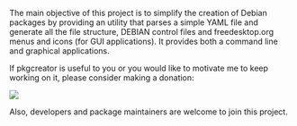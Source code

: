 The main objective of this project is to simplify the creation of Debian packages by providing an utility that parses a simple YAML file and generate all the file structure, DEBIAN control files and freedesktop.org menus and icons (for GUI applications). It provides both a command line and graphical applications.

If pkgcreator is useful to you or you would like to motivate me to keep working on it, please consider making a donation:

[![](https://www.paypal.com/en_US/i/btn/btn_donateCC_LG.gif)](https://www.paypal.com/cgi-bin/webscr?cmd=_donations&business=JESNFBG2GDBN8&lc=FR&item_name=pkgcreator%20donation%20service&item_number=lrm_pkgcreator&currency_code=EUR&bn=PP%2dDonationsBF%3abtn_donate_SM%2egif%3aNonHostedGuest)

Also, developers and package maintainers are welcome to join this project.